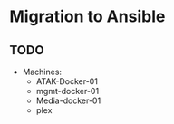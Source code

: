 # Migration to Ansible

## TODO
- Machines:
  - ATAK-Docker-01
  - mgmt-docker-01
  - Media-docker-01
  - plex